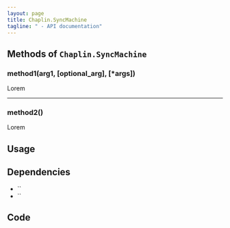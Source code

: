 ```yaml
---
layout: page
title: Chaplin.SyncMachine
tagline: " - API documentation"
---
```


## Methods of `Chaplin.SyncMachine`

### method1(arg1, [optional_arg], [*args])
Lorem

-------------------

### method2()
Lorem



## Usage




## Dependencies
- ``
- ``


## Code
<pre><code class="coffeescript">
</code></pre>

